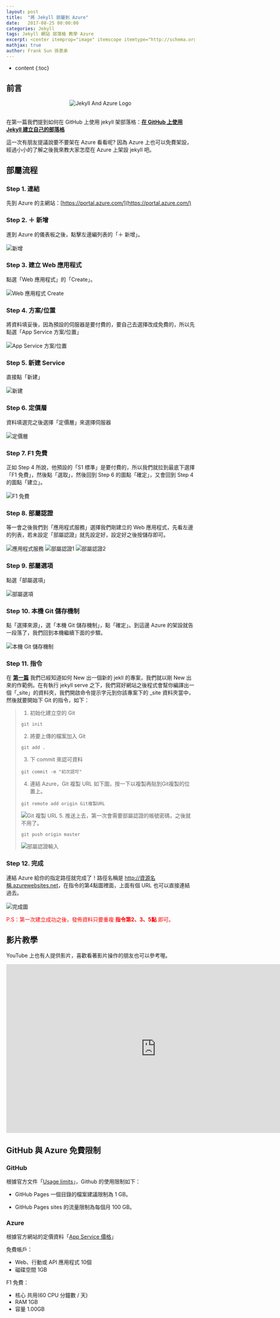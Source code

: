 ```yaml
---
layout: post
title:  "將 Jekyll 部屬到 Azure"
date:   2017-08-25 00:00:00
categories: Jekyll
tags: Jekyll 網站 部落格 教學 Azure
excerpt: <center itemprop="image" itemscope itemtype="http://schema.org/ImageObject"><img itemprop="image url height width" src="\images\2017-08-25-jekyll-on-azure\2017-08-25-jekyll-on-azure-image0.jpg" alt="Jekyll And Azure Logo" title="Jekyll And Azure Logo"/></center><br/>　　在第一篇我們提到如何在 GitHub 上使用 jekyll 架部落格：在 GitHub 上使用 Jekyll 建立自己的部落格<br/>這一次有朋友提議說要不要架在 Azure 看看呢? 因為 Azure 上也可以免費架設，經過小小的了解之後我來教大家怎麼在 Azure 上架設 jekyll 吧。
mathjax: true
author: Frank Sun 孫景承
---
```


* content
{:toc}

## **前言**

<center itemprop="image" itemscope itemtype="http://schema.org/ImageObject">
    <img itemprop="image url height width" src="\images\2017-08-25-jekyll-on-azure\2017-08-25-jekyll-on-azure-image0.jpg" alt="Jekyll And Azure Logo" title="Jekyll And Azure Logo"/>
</center><br/>

在第一篇我們提到如何在 GitHub 上使用 jekyll 架部落格：**[在 GitHub 上使用 Jekyll 建立自己的部落格](/2017/07/28/welcome-to-jekyll/)**

這一次有朋友提議說要不要架在 Azure 看看呢? 因為 Azure 上也可以免費架設，經過小小的了解之後我來教大家怎麼在 Azure 上架設 jekyll 吧。

## **部屬流程**

### Step 1. 連結
先到 Azure 的主網站：[https://portal.azure.com/](https://portal.azure.com/)

### Step 2. ＋ 新增
進到 Azure 的儀表板之後，點擊左邊編列表的「＋ 新增」。
<br><br>
![新增](\images\2017-08-25-jekyll-on-azure\2017-08-25-jekyll-on-azure-image01.jpg)

### Step 3. 建立 Web 應用程式
點選「Web 應用程式」的「Create」。
<br><br>
![Web 應用程式 Create](\images\2017-08-25-jekyll-on-azure\2017-08-25-jekyll-on-azure-image02.jpg)

### Step 4. 方案/位置
將資料填妥後，因為預設的伺服器是要付費的，要自己去選擇改成免費的，所以先點選「App Service 方案/位置」
<br><br>
![App Service 方案/位置](\images\2017-08-25-jekyll-on-azure\2017-08-25-jekyll-on-azure-image03.jpg)

### Step 5. 新建 Service
直接點「新建」
<br><br>
![新建](\images\2017-08-25-jekyll-on-azure\2017-08-25-jekyll-on-azure-image04.jpg)

### Step 6. 定價層
資料填選完之後選擇「定價層」來選擇伺服器
<br><br>
![定價層](\images\2017-08-25-jekyll-on-azure\2017-08-25-jekyll-on-azure-image05.jpg)

### Step 7. F1 免費
正如 Step 4 所說，他預設的「S1 標準」是要付費的，所以我們就拉到最底下選擇「F1 免費」，然後點「選取」，然後回到 Step 6 的圖點「確定」，又會回到 Step 4 的圖點「建立」。<br><br>
![F1 免費](\images\2017-08-25-jekyll-on-azure\2017-08-25-jekyll-on-azure-image06.jpg)

### Step 8. 部屬認證
等一會之後我們到「應用程式服務」選擇我們剛建立的 Web 應用程式，先看左邊的列表，若未設定「部屬認證」就先設定好，設定好之後按儲存即可。
<br><br>
![應用程式服務](\images\2017-08-25-jekyll-on-azure\2017-08-25-jekyll-on-azure-image07.jpg)
![部屬認證1](\images\2017-08-25-jekyll-on-azure\2017-08-25-jekyll-on-azure-image08.jpg)
![部屬認證2](\images\2017-08-25-jekyll-on-azure\2017-08-25-jekyll-on-azure-image09.jpg)

### Step 9. 部屬選項
點選「部屬選項」
<br><br>
![部屬選項](\images\2017-08-25-jekyll-on-azure\2017-08-25-jekyll-on-azure-image10.jpg)

### Step 10. 本機 Git 儲存機制
點「選擇來源」，選「本機 Git 儲存機制」，點「確定」。到這邊 Azure 的架設就告一段落了，我們回到本機繼續下面的步驟。
<br><br>
![本機 Git 儲存機制](\images\2017-08-25-jekyll-on-azure\2017-08-25-jekyll-on-azure-image11.jpg)

### Step 11. 指令
在 **[第一篇](/2017/07/28/welcome-to-jekyll/)** 我們已經知道如何 New 出一個新的 jekll 的專案，我們就以剛 New 出來的作範例。在有執行 jekyll serve 之下，我們寫好網站之後程式會幫你編譯出一個「_site」的資料夾，我們開啟命令提示字元到你該專案下的 _site 資料夾當中，然後就要開始下 Git 的指令，如下：
>
>1. 初始化建立空的 Git
>```
>git init
>```
>2. 將要上傳的檔案加入 Git
>```
>git add .
>```
>3. 下 commit 來認可資料
>```
>git commit -m "初次認可"
>```
>4. 連結 Azure，Git 複製 URL 如下圖，按一下以複製再貼到Git複製的位置上。
>```
>git remote add origin Git複製URL
>```
>![Git 複製 URL](\images\2017-08-25-jekyll-on-azure\2017-08-25-jekyll-on-azure-image12.jpg)
>5. 推送上去，第一次會需要部屬認證的帳號密碼，之後就不用了。
>```
>git push origin master
>```
>![部屬認證輸入](\images\2017-08-25-jekyll-on-azure\2017-08-25-jekyll-on-azure-image13.jpg)

### Step 12. 完成
連結 Azure 給你的指定路徑就完成了！路徑名稱是 <font color="blue">http://資源名稱.azurewebsites.net</font>，在指令的第4點圖裡面，上面有個 URL 也可以直接連結過去。<br><br>
![完成圖](\images\2017-08-25-jekyll-on-azure\2017-08-25-jekyll-on-azure-image14.jpg)

<font color="red">P.S：第一次建立成功之後，發佈資料只要重複 <b>指令第2、3、5點</b> 即可。</font>

## **影片教學**
YouTube 上也有人提供影片，喜歡看著影片操作的朋友也可以參考喔。
<div class="video-container">
    <iframe width="800" height="450" src="https://www.youtube.com/embed/b8sac4fSqPo" frameborder="0" allowfullscreen></iframe>
</div>

## **GitHub 與 Azure 免費限制**
### GitHub
根據官方文件「[Usage limits](https://help.github.com/articles/what-is-github-pages/)」，Github 的使用限制如下：

* GitHub Pages 一個目錄的檔案建議限制為 1 GB。

* GitHub Pages sites 的流量限制為每個月 100 GB。

### Azure
根據官方網站的定價資料「[App Service 價格](https://azure.microsoft.com/zh-tw/pricing/details/app-service/)」

免費帳戶：
* Web、行動或 API 應用程式	10個
* 磁碟空間	1GB

F1 免費：
* 核心  共用(60 CPU 分鐘數 / 天)
* RAM	1GB
* 容量	1.00GB
